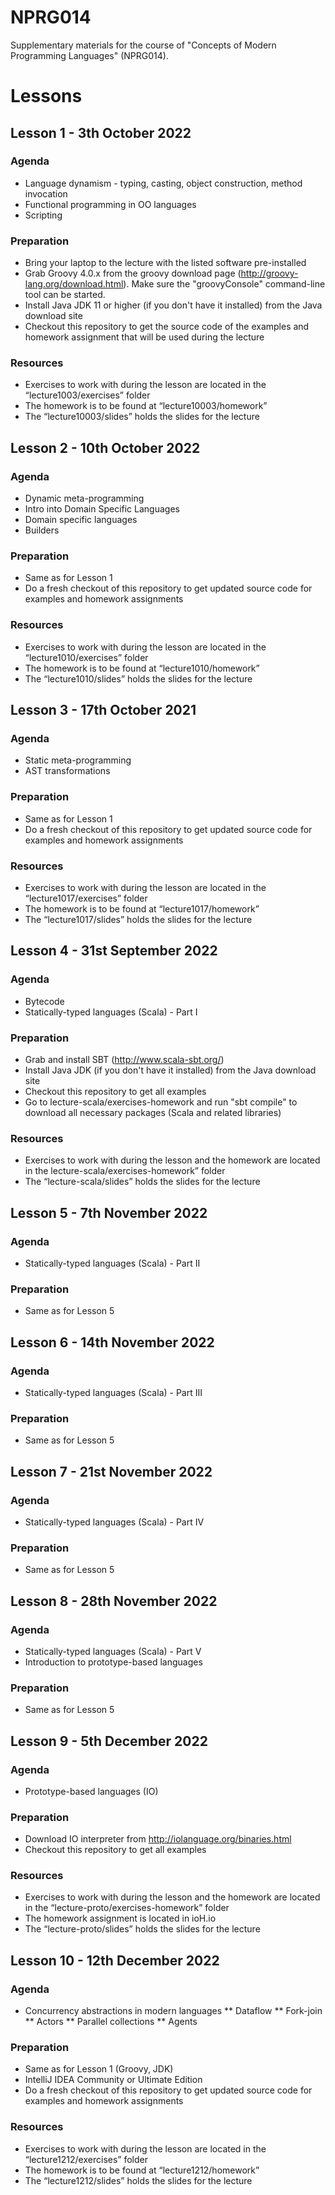 # NPRG014
Supplementary materials for the course of "Concepts of Modern Programming Languages" (NPRG014).

# Lessons

## Lesson 1 - 3th October 2022
### Agenda
* Language dynamism - typing, casting, object construction, method invocation
* Functional programming in OO languages
* Scripting

### Preparation
* Bring your laptop to the lecture with the listed software pre-installed
* Grab Groovy 4.0.x from the groovy download page (http://groovy-lang.org/download.html). Make sure the "groovyConsole" command-line tool can be started.
* Install Java JDK 11 or higher (if you don't have it installed) from the Java download site
* Checkout this repository to get the source code of the examples and homework assignment that will be used during the lecture

### Resources
* Exercises to work with during the lesson are located in the “lecture1003/exercises” folder
* The homework is to be found at “lecture10003/homework”
* The “lecture10003/slides” holds the slides for the lecture

## Lesson 2 - 10th October 2022
### Agenda

* Dynamic meta-programming
* Intro into Domain Specific Languages
* Domain specific languages
* Builders

### Preparation
* Same as for Lesson 1
* Do a fresh checkout of this repository to get updated source code for examples and homework assignments

### Resources
* Exercises to work with during the lesson are located in the “lecture1010/exercises” folder
* The homework is to be found at “lecture1010/homework”
* The “lecture1010/slides” holds the slides for the lecture

## Lesson 3 - 17th October 2021
### Agenda

* Static meta-programming
* AST transformations

### Preparation
* Same as for Lesson 1
* Do a fresh checkout of this repository to get updated source code for examples and homework assignments

### Resources
* Exercises to work with during the lesson are located in the “lecture1017/exercises” folder
* The homework is to be found at “lecture1017/homework”
* The “lecture1017/slides” holds the slides for the lecture


## Lesson 4 - 31st September 2022
### Agenda
* Bytecode
* Statically-typed languages (Scala) - Part I

### Preparation
* Grab and install SBT (http://www.scala-sbt.org/)
* Install Java JDK (if you don't have it installed) from the Java download site
* Checkout this repository to get all examples
* Go to lecture-scala/exercises-homework and run "sbt compile" to download all necessary packages (Scala and related libraries)

### Resources
* Exercises to work with during the lesson and the homework are located in the lecture-scala/exercises-homework” folder
* The “lecture-scala/slides” holds the slides for the lecture


## Lesson 5 - 7th November 2022
### Agenda
* Statically-typed languages (Scala) - Part II

### Preparation
* Same as for Lesson 5

## Lesson 6 - 14th November 2022
### Agenda
* Statically-typed languages (Scala) - Part III

### Preparation
* Same as for Lesson 5

## Lesson 7 - 21st November 2022
### Agenda
* Statically-typed languages (Scala) - Part IV

### Preparation
* Same as for Lesson 5


## Lesson 8 - 28th November 2022
### Agenda
* Statically-typed languages (Scala) - Part V
* Introduction to prototype-based languages

### Preparation
* Same as for Lesson 5

## Lesson 9 - 5th December 2022
### Agenda
* Prototype-based languages (IO)

### Preparation
* Download IO interpreter from http://iolanguage.org/binaries.html
* Checkout this repository to get all examples

### Resources
* Exercises to work with during the lesson and the homework are located in the “lecture-proto/exercises-homework” folder
* The homework assignment is located in ioH.io
* The “lecture-proto/slides” holds the slides for the lecture



## Lesson 10 - 12th December 2022
### Agenda

* Concurrency abstractions in modern languages
** Dataflow
** Fork-join
** Actors
** Parallel collections
** Agents

### Preparation
* Same as for Lesson 1 (Groovy, JDK)
* IntelliJ IDEA Community or Ultimate Edition
* Do a fresh checkout of this repository to get updated source code for examples and homework assignments

### Resources
* Exercises to work with during the lesson are located in the “lecture1212/exercises” folder
* The homework is to be found at “lecture1212/homework”
* The “lecture1212/slides” holds the slides for the lecture


